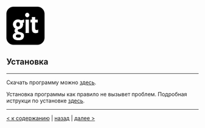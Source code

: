 ![git-logo](git-logo2.png)

## **Установка**

---
Скачать программу можно [здесь](https://git-scm.com).

Установка программы как правило не вызывет проблем.
Подробная иструкци по установке [здесь](https://devpractice.ru/git-for-beginners-part-2-install-git/).

---

[< к содержанию](./readme.md) | [назад](./wtf.md) | [далее >](./termin.md) 